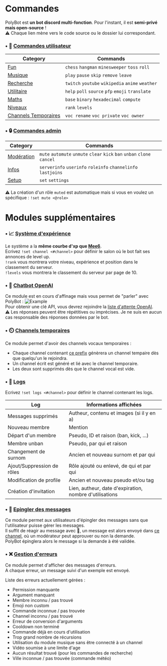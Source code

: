 # Commandes

PolyBot est **un bot discord multi-fonction**. Pour l'instant, il est **semi-privé mais open-source** !<br>
⚠️ Chaque lien mène vers le code source ou le dossier lui correspondant.<br>


### • 🧍 [Commandes utilisateur](https://github.com/MrSpaar/PolyBot/tree/master/commands)

|                                          Category                                         |                      Commands                   |
|-------------------------------------------------------------------------------------------|-------------------------------------------------|
|[Fun](https://github.com/MrSpaar/PolyBot/blob/master/commands/fun.py)                      | `chess` `hangman` `minesweeper` `toss` `roll`   |
|[Musique](https://github.com/MrSpaar/PolyBot/blob/master/commands/music.py)                | `play` `pause` `skip` `remove` `leave`          |
|[Recherche](https://github.com/MrSpaar/PolyBot/blob/master/commands/search.py)             | `twitch` `youtube` `wikipedia` `anime` `weather`|
|[Utilitaire](https://github.com/MrSpaar/PolyBot/blob/master/commands/utility.py)           | `help` `poll` `source` `pfp` `emoji` `translate`|
|[Maths](https://github.com/MrSpaar/PolyBot/blob/master/commands/maths.py)                  | `base` `binary` `hexadecimal` `compute`         |
|[Niveaux](https://github.com/MrSpaar/PolyBot/blob/master/commands/levels.py)               | `rank` `levels`                                 |
|[Channels Temporaires](https://github.com/MrSpaar/PolyBot/blob/master/commands/channels.py)| `voc rename` `voc private` `voc owner`          |

### • 🔒 [Commandes admin](https://github.com/MrSpaar/PolyBot/tree/master/admin)

|                                        Category                                |                                  Commands                               |
|--------------------------------------------------------------------------------|-------------------------------------------------------------------------|
|[Modération](https://github.com/MrSpaar/PolyBot/blob/master/admin/moderation.py)| `mute` `automute` `unmute` `clear` `kick` `ban` `unban` `clone` `cancel`|
|[Infos](https://github.com/MrSpaar/PolyBot/blob/master/admin/informations.py)   | `serverinfo` `userinfo` `roleinfo` `channelinfo` `lastjoins`            |
|[Setup](https://github.com/MrSpaar/PolyBot/blob/master/admin/setup.py)          | `set` `settings`                                                        |

⚠️ La création d'un rôle `muted` est automatique mais si vous en voulez un spécifique : `!set mute <@role>`

# Modules supplémentaires

### • 📈 [Système d'expérience](https://github.com/MrSpaar/PolyBot/blob/master/events/levels.py)

Le système a la **même courbe d'xp que [Mee6](https://mee6.xyz/)**. <br>
Ecrivez `!set channel <#channel>` pour définir le salon où le bot fait ses annonces de level up.<br>
`!rank` vous montrera votre niveau, expérience et position dans le classement du serveur.<br>
`!levels` vous montrera le classement du serveur par page de 10.

### • 💬 [Chatbot OpenAI](https://github.com/MrSpaar/PolyBot/blob/master/events/openai.py)

Ce module est en cours d'affinage mais vous permet de "parler" avec PolyBot :
![Example](https://i.imgur.com/wVMC2wJ.png)<br>
Pour obtenir une clé API, vous devrez rejoindre la [liste d'attente OpenAI](https://share.hsforms.com/1Lfc7WtPLRk2ppXhPjcYY-A4sk30). <br>
⚠️ Les réponses peuvent être répétitives ou imprécises. Je ne suis en aucun cas responsable des réponses données par le bot.

### • ⏲️ [Channels temporaires](https://github.com/MrSpaar/PolyBot/blob/master/events/channels.py)

Ce module permet d'avoir des channels vocaux temporaires :

- Chaque channel contenant [ce prefix](https://github.com/MrSpaar/PolyBot/blob/master/events/channels.py#L18) génèrera un channel tempaire dès que quelqu'un le rejoindra.
- Un channel écrit est généré et lié avec le channel temporaire.
- Les deux sont supprimés dès que le channel vocal est vide.

### • 📝 [Logs](https://github.com/MrSpaar/PolyBot/blob/master/events/logs.py)

Ecrivez `!set logs <#channel>` pour définir le channel contenant les logs.

|           Log            |                Informations affichées                  |
|--------------------------|--------------------------------------------------------|
|Messages supprimés        | Autheur, contenu et images (si il y en a)              |
|Nouveau membre            | Mention                                                |
|Départ d'un membre        | Pseudo, ID et raison (ban, kick, ...)                  |
|Membre unban              | Pseudo, par qui et raison                              |
|Changement de surnom      | Ancien et nouveau surnom et par qui                    |
|Ajout/Suppression de rôles| Rôle ajouté ou enlevé, de qui et par qui               |
|Modification de profile   | Ancien et nouveau pseudo et/ou tag                     |
|Création d'invitation     | Lien, autheur, date d'expiration, nombre d'utilisations|

### • 📌 [Epingler des messages](https://github.com/MrSpaar/PolyBot/blob/master/events/pin.py)

Ce module permet aux utilisateurs d'épingler des messages sans que l'utilisateur puisse gérer les messages.<br>
Il suffit de réagir au message avec 📌, un message est alors envoyé dans [ce channel](https://github.com/MrSpaar/PolyBot/blob/master/events/pin.py#L18), où un modérateur peut approuver ou non la demande.<br>
PolyBot épinglera alors le message si la demande à été validée.

### • ❌ [Gestion d'erreurs](https://github.com/MrSpaar/PolyBot/blob/master/events/errors.py)

Ce module permet d'afficher des messages d'erreurs.<br>
A chaque erreur, un message suivi d'un exemple est envoyé.<br>

Liste des erreurs actuellement gérées :
- Permission manquante
- Argument manquant
- Membre inconnu / pas trouvé
- Emoji non custom
- Commande inconnue / pas trouvée
- Channel inconnu / pas trouvé
- Erreur de conversion d'arguments
- Cooldown non terminé
- Commande déjà en cours d'utilisation
- Trop grand nombre de récursions
- Utilisation du module musique sans être connecté à un channel
- Vidéo soumise à une limite d'age
- Aucun résultat trouvé (pour les commandes de recherche)
- Ville inconnue / pas trouvée (commande météo)
